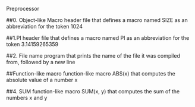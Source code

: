 Preprocessor

##0. Object-like Macro
header file that defines a macro named SIZE as an abbreviation for the token 1024

##1.PI
header file that defines a macro named PI as an abbreviation for the token 3.14159265359

##2. File name
program that prints the name of the file it was compiled from, followed by a new line

##Function-like macro
function-like macro ABS(x) that computes the absolute value of a number x

##4. SUM
 function-like macro SUM(x, y) that computes the sum of the numbers x and y
